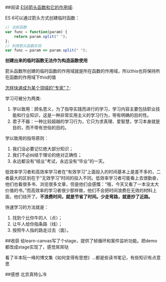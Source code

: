 ##阅读
[ES6箭头函数和它的作用域](http://www.html-js.com/article/The-Javascript-outstanding-foreign-language-translation-of-the-ES6-arrow-function-and-its-scope):

ES 6可以通过箭头方式创建临时函数：

```javascript
// 当前函数
var func = function(param) {
    return param.split(" ");
};
// 利用箭头函数实现
var func = param => param.split(" ");
```

**创建出来的临时函数无法作为构造函数使用**

箭头函数所创建的临时函数的作用域就是所在函数的作用域，所以this也将保持所在函数的作用域下this的值

[怎样快速成为某个领域的“专家”？](http://www.jianshu.com/p/f6bd3cdc8d22):

学习可被分为两类:

1. 学以致用：顾名思义，为了指导实践而进行的学习，学习内容主要包括职业技能和行业知识，这是一种非常实用主义的学习行为，带有明确的目的性。
2. 君子不器：一种比较超越的学习行为，它只为求真理、爱智慧，学习本身就是目的，而不带有世俗的目的。


学以致用的指导原则：

1. 我们没必要记忆绝大部分知识；
2. 我们不必纠结于理论的绝对正确性；
3. 永远都没有“结业”考试，永远没有“毕业”的一天。

低效率学习者和高效率学习者在“有效学习”上面投入的时间基本上是差不多的，二者最大的区别在于“无效学习”时间的投入不同。低效率学习者可能看上去很勤奋，他们也看很多书、浏览很多文章，但是他们会感慨：“哦，今天又看了一本没太大价值的书。”而高效率的学习者很少那样做，他们不会把时间浪费在无效的材料上面，他们绕开了。**不浪费时间，就是节省了时间。少走弯路，就是抄了近路。**

快速学习的方法就是：

1. 找到个比你牛的人（点）；
2. 让牛人给你指条路（线）；
3. 按照牛人指的路走过去（面）。


##收获
给learn-canvas写了个stage，提供了帧循环和案件监听功能。把demo都改成stage实现了，感觉屌屌哒

看了半本阮一峰的博文集《如何变得有思想》...都是些读书笔记，有些知识有点意思

##感想
北京真特么冷
